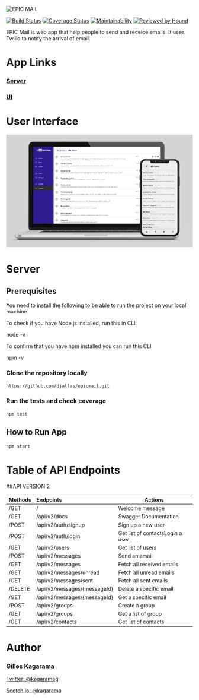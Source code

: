 ![EPIC MAIL](images/logo.svg)

[![Build Status](https://travis-ci.org/djallas/epicmail.svg?branch=develop)](https://travis-ci.org/djallas/epicmail)
[![Coverage Status](https://coveralls.io/repos/github/djallas/epicmail/badge.svg?branch=develop&kill_cache=1)](https://coveralls.io/github/djallas/epicmail)
[![Maintainability](https://api.codeclimate.com/v1/badges/7f987f44da1233229618/maintainability)](https://codeclimate.com/github/djallas/epicmail/maintainability)
[![Reviewed by Hound](https://img.shields.io/badge/Reviewed_by-Hound-8E64B0.svg)](https://houndci.com)

EPIC Mail is web app that help people to send and receice emails. It uses Twilio to notify the arrival of email.

# App Links

### [Server](https://epicmailbox.herokuapp.com)

### [UI](https://djallas.github.io/epicmail/)


# User Interface

![EPIC MAIL](images/responsive.jpg "EPIC MAIL")

# Server

## Prerequisites
You need to install the following to be able to run the project on your local machine.

To check if you have Node.js installed, run this in CLI:

node -v

To confirm that you have npm installed you can run this CLI

npm -v

### Clone the repository locally 

```
https://github.com/djallas/epicmail.git
```

### Run the tests and check coverage

```
npm test
```

## How to Run App

```
npm start
```

# Table of API Endpoints


##API VERSION 2

| Methods | Endpoints | Actions |
| :----- | :----- | ----- |
| /GET | / | Welcome message |
| /GET | /api/v2/docs | Swagger Documentation |
| /POST | /api/v2/auth/signup | Sign up a new user |
| /POST | /api/v2/auth/login | Get list of contactsLogin a user |
| /GET | /api/v2/users | Get list of users |
| /POST | /api/v2/messages | Send an amail |
| /GET | /api/v2/messages | Fetch all received emails |
| /GET | /api/v2/messages/unread | Fetch all unread emails |
| /GET | /api/v2/messages/sent | Fetch all sent emails |
| /DELETE | /api/v2/messages/{messageId} | Delete a specific email |
| /GET | /api/v2/messages/{messageId} | Get a specific email |
| /POST | /api/v2/groups | Create a group |
| /GET | /api/v2/groups | Get a list of group |
| /GET | /api/v2/contacts | Get list of contacts |


# Author

### Gilles Kagarama

[Twitter: @kagaramag](https://www.twitter/kagaramag)

[Scotch.io: @kagarama](https://scotch.io/@gilles)
